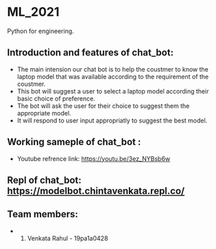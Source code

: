 # ML_2021
Python for engineering.

## Introduction and features of chat_bot:
* The main intension our chat bot is to help the coustmer to know the laptop model that was available according to the requirement of the coustmer.
* This bot will suggest a user to select a laptop model according their basic choice of preference.
* The bot will ask the user for their choice to suggest them the appropriate model.
* It will respond to user input appropriatly to suggest the best model.

## Working sameple of chat_bot :
* Youtube refrence link:  https://youtu.be/3ez_NYBsb6w 

## Repl of chat_bot:  https://modelbot.chintavenkata.repl.co/

## Team members:
* 1. Venkata Rahul - 19pa1a0428

